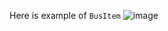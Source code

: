 Here is example of `BusItem`
![image](https://user-images.githubusercontent.com/66668728/144763608-ab3294cd-d194-4ae3-8921-2aeb9e09d706.png)
